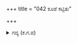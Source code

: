 +++
title = "042 ಕೂಡೆ ಕಟ್ಟಿತು"

+++

<details><summary>ಗದ್ಯ (ಕ.ಗ.ಪ) </summary>

42. ಕೂಡಲೇ ಭೂತಗಣವು ಕೂಗುತ್ತಾ ಸುತ್ತುವರಿದವು. ನಾಯಿಗಳು ಮುಖವನ್ನು ಮುಂದೆ ಚಾಚಿ ಹಂದಿಯ ಹಿಮ್ಮಡಿಯನ್ನು ಕಚ್ಚಿದವು. ಆಗ ಆ ಹಂದಿ ಝಾಡಿಸಿ ಒಂದೇ ದಾಡೆಯಿಂದ ಕೊಡಹಲು, ನಾಯಿಗಳಿಗೆ ನೂರು ಗಾಯಗಳಾದವು. ಆಗ ಪರಶಿವನು ಅದನ್ನು ನೋಡಿದನು.
</details>
